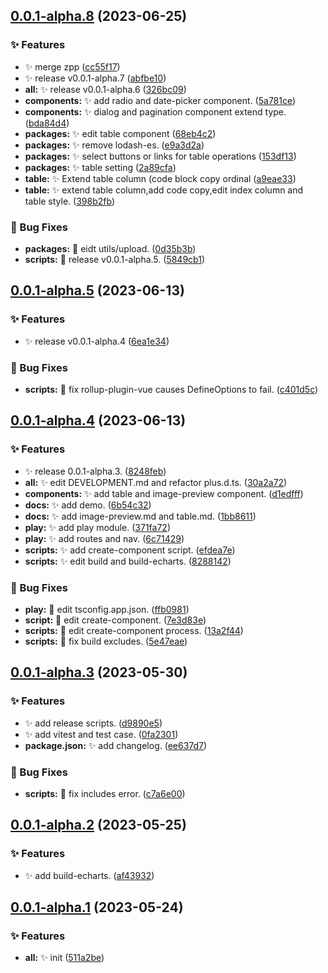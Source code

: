 ## [0.0.1-alpha.8](https://github.com/plus-pro-components/plus-pro-components/compare/0.0.1-alpha.7...0.0.1-alpha.8) (2023-06-25)


### ✨ Features

* :sparkles: merge zpp ([cc55f17](https://github.com/plus-pro-components/plus-pro-components/commit/cc55f17))
* :sparkles: release v0.0.1-alpha.7 ([abfbe10](https://github.com/plus-pro-components/plus-pro-components/commit/abfbe10))
* **all:** :sparkles: release v0.0.1-alpha.6 ([326bc09](https://github.com/plus-pro-components/plus-pro-components/commit/326bc09))
* **components:** :sparkles: add radio and date-picker component. ([5a781ce](https://github.com/plus-pro-components/plus-pro-components/commit/5a781ce))
* **components:** :sparkles: dialog and pagination component extend type. ([bda84d4](https://github.com/plus-pro-components/plus-pro-components/commit/bda84d4))
* **packages:** :sparkles: edit table component ([68eb4c2](https://github.com/plus-pro-components/plus-pro-components/commit/68eb4c2))
* **packages:** :sparkles: remove lodash-es. ([e9a3d2a](https://github.com/plus-pro-components/plus-pro-components/commit/e9a3d2a))
* **packages:** :sparkles: select buttons or links for table operations ([153df13](https://github.com/plus-pro-components/plus-pro-components/commit/153df13))
* **packages:** :sparkles: table setting ([2a89cfa](https://github.com/plus-pro-components/plus-pro-components/commit/2a89cfa))
* **table:** :sparkles: Extend table column (code block copy ordinal ([a9eae33](https://github.com/plus-pro-components/plus-pro-components/commit/a9eae33))
* **table:** :sparkles: extend table column,add code copy,edit index column and table style. ([398b2fb](https://github.com/plus-pro-components/plus-pro-components/commit/398b2fb))


### 🐛 Bug Fixes

* **packages:** :bug: eidt utils/upload. ([0d35b3b](https://github.com/plus-pro-components/plus-pro-components/commit/0d35b3b))
* **scripts:** :bug: release v0.0.1-alpha.5. ([5849cb1](https://github.com/plus-pro-components/plus-pro-components/commit/5849cb1))



## [0.0.1-alpha.5](https://github.com/plus-pro-components/plus-pro-components/compare/0.0.1-alpha.4...0.0.1-alpha.5) (2023-06-13)


### ✨ Features

* :sparkles: release v0.0.1-alpha.4 ([6ea1e34](https://github.com/plus-pro-components/plus-pro-components/commit/6ea1e34))


### 🐛 Bug Fixes

* **scripts:** :bug: fix rollup-plugin-vue causes DefineOptions to fail. ([c401d5c](https://github.com/plus-pro-components/plus-pro-components/commit/c401d5c))



## [0.0.1-alpha.4](https://github.com/plus-pro-components/plus-pro-components/compare/0.0.1-alpha.3...0.0.1-alpha.4) (2023-06-13)


### ✨ Features

* :sparkles: release 0.0.1-alpha.3. ([8248feb](https://github.com/plus-pro-components/plus-pro-components/commit/8248feb))
* **all:** :sparkles: edit DEVELOPMENT.md and refactor plus.d.ts. ([30a2a72](https://github.com/plus-pro-components/plus-pro-components/commit/30a2a72))
* **components:** :sparkles: add table and image-preview component. ([d1edfff](https://github.com/plus-pro-components/plus-pro-components/commit/d1edfff))
* **docs:** :sparkles: add demo. ([6b54c32](https://github.com/plus-pro-components/plus-pro-components/commit/6b54c32))
* **docs:** :sparkles: add image-preview.md and table.md. ([1bb8611](https://github.com/plus-pro-components/plus-pro-components/commit/1bb8611))
* **play:** :sparkles: add play module. ([371fa72](https://github.com/plus-pro-components/plus-pro-components/commit/371fa72))
* **play:** :sparkles: add routes and nav. ([6c71429](https://github.com/plus-pro-components/plus-pro-components/commit/6c71429))
* **scripts:** :sparkles: add create-component script. ([efdea7e](https://github.com/plus-pro-components/plus-pro-components/commit/efdea7e))
* **scripts:** :sparkles: edit build and build-echarts. ([8288142](https://github.com/plus-pro-components/plus-pro-components/commit/8288142))


### 🐛 Bug Fixes

* **play:** :bug: edit tsconfig.app.json. ([ffb0981](https://github.com/plus-pro-components/plus-pro-components/commit/ffb0981))
* **script:** :bug: edit create-component. ([7e3d83e](https://github.com/plus-pro-components/plus-pro-components/commit/7e3d83e))
* **scripts:** :bug: edit create-component process. ([13a2f44](https://github.com/plus-pro-components/plus-pro-components/commit/13a2f44))
* **scripts:** :bug: fix build excludes. ([5e47eae](https://github.com/plus-pro-components/plus-pro-components/commit/5e47eae))



## [0.0.1-alpha.3](https://github.com/plus-pro-components/plus-pro-components/compare/0.0.1-alpha.2...0.0.1-alpha.3) (2023-05-30)


### ✨ Features

* :sparkles: add release scripts. ([d9890e5](https://github.com/plus-pro-components/plus-pro-components/commit/d9890e5))
* :sparkles: add vitest and test case. ([0fa2301](https://github.com/plus-pro-components/plus-pro-components/commit/0fa2301))
* **package.json:** :sparkles: add changelog. ([ee637d7](https://github.com/plus-pro-components/plus-pro-components/commit/ee637d7))


### 🐛 Bug Fixes

* **scripts:** :bug: fix includes error. ([c7a6e00](https://github.com/plus-pro-components/plus-pro-components/commit/c7a6e00))



## [0.0.1-alpha.2](https://github.com/plus-pro-components/plus-pro-components/compare/0.0.1-alpha.1...0.0.1-alpha.2) (2023-05-25)


### ✨ Features

* :sparkles: add build-echarts. ([af43932](https://github.com/plus-pro-components/plus-pro-components/commit/af43932))



## [0.0.1-alpha.1](https://github.com/plus-pro-components/plus-pro-components/compare/511a2be...0.0.1-alpha.1) (2023-05-24)


### ✨ Features

* **all:** :sparkles: init ([511a2be](https://github.com/plus-pro-components/plus-pro-components/commit/511a2be))



